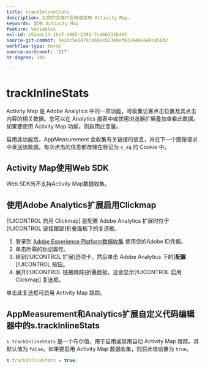 ```yaml
---
title: trackInlineStats
description: 在您的实施中启用或禁用 Activity Map。
keywords: 禁用 Activity Map
feature: Variables
exl-id: a52adc1d-1be7-4002-b393-7ce66332b483
source-git-commit: 9e20c5e6470ca5bec823e8ef6314468648c458d2
workflow-type: tm+mt
source-wordcount: '217'
ht-degree: 78%

---
```


# trackInlineStats

Activity Map 是 Adobe Analytics 中的一项功能，可收集访客点击位置及其点击内容的相关数据。您可以在 Analytics 报表中或使用浏览器扩展叠加查看此数据。如果要使用 Activity Map 功能，则启用此变量。

启用此功能后，AppMeasurement 会收集有关链接的信息，并在下一个图像请求中发送该数据。每次点击的信息都存储在标记为 `s_sq` 的 Cookie 中。

## Activity Map使用Web SDK

Web SDK尚不支持Activity Map数据收集。

## 使用Adobe Analytics扩展启用Clickmap

[!UICONTROL 启用 Clickmap] 是配置 Adobe Analytics 扩展时位于[!UICONTROL 链接跟踪]折叠面板下的复选框。

1. 登录到 [Adobe Experience Platform数据收集](https://experience.adobe.com/data-collection) 使用您的Adobe ID凭据。
2. 单击所需的标记属性。
3. 转到[!UICONTROL 扩展]选项卡，然后单击 Adobe Analytics 下的&#x200B;]**配置**[!UICONTROL &#x200B;按钮。
4. 展开[!UICONTROL 链接跟踪]折叠面板，这会显示[!UICONTROL 启用 Clickmap] 复选框。

单击此复选框可启用 Activity Map 跟踪。

## AppMeasurement和Analytics扩展自定义代码编辑器中的s.trackInlineStats

`s.trackInlineStats` 是一个布尔值，用于启用或禁用自动 Activity Map 跟踪。其默认值为 `false`。如果要启用 Activity Map 数据收集，则将此值设置为 `true`。

```js
s.trackInlineStats = true;
```
